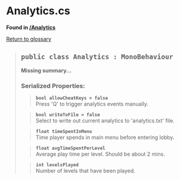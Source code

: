 # Analytics.cs
**Found in [/Analytics](../BALLISTIC/Assets/Scripts/Analytics/Analytics.cs)**

[Return to glossary](Glossary.md)


> ## `public class Analytics : MonoBehaviour`
> **Missing summary...**
> 
> ### **Serialized Properties:**
>> **`bool allowCheatKeys = false`**\
>> Press 'Q' to trigger analytics events manually.
> 
>> **`bool writeToFile = false`**\
>> Select to write out current analytics to 'analytics.txt' file.
> 
>> **`float timeSpentInMenu`**\
>> Time player spends in main menu before entering lobby.
> 
>> **`float avgTimeSpentPerLevel`**\
>> Average play time per level. Should be about 2 mins.
> 
>> **`int levelsPlayed`**\
>> Number of levels that have been played.
> 

